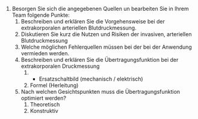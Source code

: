 1. Besorgen Sie sich die angegebenen Quellen un bearbeiten Sie in Ihrem Team folgende Punkte: 
	1.  Beschreiben und erklären Sie die Vorgehensweise bei der extrakorporalen arteriellen Blutdruckmessung. 
	2.  Diskutieren Sie kurz die Nutzen und Risiken der invasiven, arteriellen Blutdruckmessung 
	3. Welche möglichen Fehlerquellen müssen bei der bei der Anwendung vermieden werden. 
	4. Beschreiben und erklären Sie die Übertragungsfunktion bei der extrakorporalen Druckmessung 
		1. - Ersatzschaltbild (mechanisch / elektrisch) 
		2. Formel (Herleitung) 
	5. Nach welchen Gesichtspunkten muss die Übertragungsfunktion optimiert werden? 
		1. Theoretisch
		2. Konstruktiv